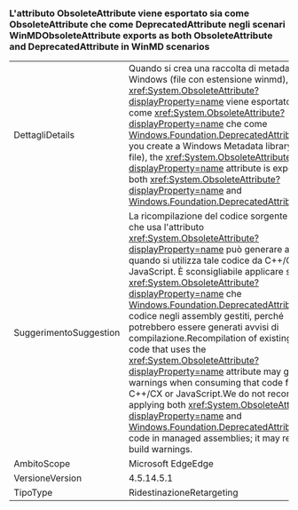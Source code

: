 ### <a name="obsoleteattribute-exports-as-both-obsoleteattribute-and-deprecatedattribute-in-winmd-scenarios"></a><span data-ttu-id="4a8ad-101">L'attributo ObsoleteAttribute viene esportato sia come ObsoleteAttribute che come DeprecatedAttribute negli scenari WinMD</span><span class="sxs-lookup"><span data-stu-id="4a8ad-101">ObsoleteAttribute exports as both ObsoleteAttribute and DeprecatedAttribute in WinMD scenarios</span></span>

|   |   |
|---|---|
|<span data-ttu-id="4a8ad-102">Dettagli</span><span class="sxs-lookup"><span data-stu-id="4a8ad-102">Details</span></span>|<span data-ttu-id="4a8ad-103">Quando si crea una raccolta di metadati Windows (file con estensione winmd), l'attributo <xref:System.ObsoleteAttribute?displayProperty=name> viene esportato sia come <xref:System.ObsoleteAttribute?displayProperty=name> che come [Windows.Foundation.DeprecatedAttribute](https://docs.microsoft.com/uwp/api/windows.foundation.metadata.deprecatedattribute).</span><span class="sxs-lookup"><span data-stu-id="4a8ad-103">When you create a Windows Metadata library (.winmd file), the <xref:System.ObsoleteAttribute?displayProperty=name> attribute is exported as both <xref:System.ObsoleteAttribute?displayProperty=name> and [Windows.Foundation.DeprecatedAttribute](https://docs.microsoft.com/uwp/api/windows.foundation.metadata.deprecatedattribute).</span></span>|
|<span data-ttu-id="4a8ad-104">Suggerimento</span><span class="sxs-lookup"><span data-stu-id="4a8ad-104">Suggestion</span></span>|<span data-ttu-id="4a8ad-105">La ricompilazione del codice sorgente esistente che usa l'attributo <xref:System.ObsoleteAttribute?displayProperty=name> può generare avvisi quando si utilizza tale codice da C++/CX o JavaScript. È sconsigliabile applicare sia <xref:System.ObsoleteAttribute?displayProperty=name> che [ Windows.Foundation.DeprecatedAttribute](https://docs.microsoft.com/uwp/api/windows.foundation.metadata.deprecatedattribute) al codice negli assembly gestiti, perché potrebbero essere generati avvisi di compilazione.</span><span class="sxs-lookup"><span data-stu-id="4a8ad-105">Recompilation of existing source code that uses the <xref:System.ObsoleteAttribute?displayProperty=name> attribute may generate warnings when consuming that code from C++/CX or JavaScript.We do not recommend applying both <xref:System.ObsoleteAttribute?displayProperty=name> and [Windows.Foundation.DeprecatedAttribute](https://docs.microsoft.com/uwp/api/windows.foundation.metadata.deprecatedattribute) to code in managed assemblies; it may result in build warnings.</span></span>|
|<span data-ttu-id="4a8ad-106">Ambito</span><span class="sxs-lookup"><span data-stu-id="4a8ad-106">Scope</span></span>|<span data-ttu-id="4a8ad-107">Microsoft Edge</span><span class="sxs-lookup"><span data-stu-id="4a8ad-107">Edge</span></span>|
|<span data-ttu-id="4a8ad-108">Versione</span><span class="sxs-lookup"><span data-stu-id="4a8ad-108">Version</span></span>|<span data-ttu-id="4a8ad-109">4.5.1</span><span class="sxs-lookup"><span data-stu-id="4a8ad-109">4.5.1</span></span>|
|<span data-ttu-id="4a8ad-110">Tipo</span><span class="sxs-lookup"><span data-stu-id="4a8ad-110">Type</span></span>|<span data-ttu-id="4a8ad-111">Ridestinazione</span><span class="sxs-lookup"><span data-stu-id="4a8ad-111">Retargeting</span></span>|

